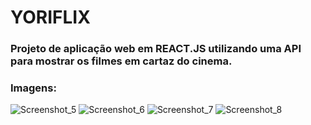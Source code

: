 # YORIFLIX
### Projeto de aplicação web em REACT.JS utilizando uma API para mostrar os filmes em cartaz do cinema.
### Imagens: 
![Screenshot_5](https://github.com/nicolasmacardoso/YORIFLIX/assets/106183309/f4cec704-61c6-439d-a11d-145586c43be9)
![Screenshot_6](https://github.com/nicolasmacardoso/YORIFLIX/assets/106183309/0ca85441-4b51-450d-bc02-22c1cc065bd6)
![Screenshot_7](https://github.com/nicolasmacardoso/YORIFLIX/assets/106183309/50f5e3f0-cc15-455c-92c9-3ec868ed193e)
![Screenshot_8](https://github.com/nicolasmacardoso/YORIFLIX/assets/106183309/aa72a41a-9f0c-48bf-ae02-0c049ddd59a2)
